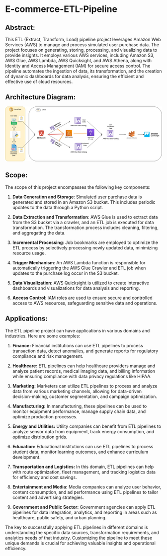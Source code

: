 # E-commerce-ETL-Pipeline

## **Abstract**:

This ETL (Extract, Transform, Load) pipeline project leverages Amazon Web Services (AWS) to manage and process simulated user purchase data. The project focuses on generating, storing, processing, and visualizing data to provide insights. It employs various AWS services, including Amazon S3, AWS Glue, AWS Lambda, AWS Quicksight, and AWS Athena, along with Identity and Access Management (IAM) for secure access control. The pipeline automates the ingestion of data, its transformation, and the creation of dynamic dashboards for data analysis, ensuring the efficient and effective use of cloud resources.

## **Architecture Diagram**:

![alt text](https://github.com/Darshanesh-Patil/E-commerce-ETL-Pipeline/blob/7a49f2edd2fc30501206b921e5385ae3e609d269/Architecture-Diagram.jpg?raw=true)

## **Scope**:

The scope of this project encompasses the following key components:

1. **Data Generation and Storage**: Simulated user purchase data is generated and stored in an Amazon S3 bucket. This includes periodic updates to the data through a Python script.

2. **Data Extraction and Transformation**: AWS Glue is used to extract data from the S3 bucket via a crawler, and an ETL job is executed for data transformation. The transformation process includes cleaning, filtering, and aggregating the data.

3. **Incremental Processing**: Job bookmarks are employed to optimize the ETL process by selectively processing newly updated data, minimizing resource usage.

4. **Trigger Mechanism**: An AWS Lambda function is responsible for automatically triggering the AWS Glue Crawler and ETL job when updates to the purchase log occur in the S3 bucket.

5. **Data Visualization**: AWS Quicksight is utilized to create interactive dashboards and visualizations for data analysis and reporting.

6. **Access Control**: IAM roles are used to ensure secure and controlled access to AWS resources, safeguarding sensitive data and operations.

## **Applications**:

The ETL pipeline project can have applications in various domains and industries. Here are some examples:

1. **Finance:** Financial institutions can use ETL pipelines to process transaction data, detect anomalies, and generate reports for regulatory compliance and risk management.

2. **Healthcare:** ETL pipelines can help healthcare providers manage and analyze patient records, medical imaging data, and billing information while ensuring compliance with data privacy regulations like HIPAA.

3. **Marketing:** Marketers can utilize ETL pipelines to process and analyze data from various marketing channels, allowing for data-driven decision-making, customer segmentation, and campaign optimization.

4. **Manufacturing:** In manufacturing, these pipelines can be used to monitor equipment performance, manage supply chain data, and optimize production processes.

5. **Energy and Utilities:** Utility companies can benefit from ETL pipelines to analyze sensor data from equipment, track energy consumption, and optimize distribution grids.

6. **Education:** Educational institutions can use ETL pipelines to process student data, monitor learning outcomes, and enhance curriculum development.

7. **Transportation and Logistics:** In this domain, ETL pipelines can help with route optimization, fleet management, and tracking logistics data for efficiency and cost savings.

8. **Entertainment and Media:** Media companies can analyze user behavior, content consumption, and ad performance using ETL pipelines to tailor content and advertising strategies.

9. **Government and Public Sector:** Government agencies can apply ETL pipelines for data integration, analytics, and reporting in areas such as healthcare, public safety, and urban planning.

The key to successfully applying ETL pipelines in different domains is understanding the specific data sources, transformation requirements, and analytics needs of that industry. Customizing the pipeline to meet these unique demands is crucial for achieving valuable insights and operational efficiency.
